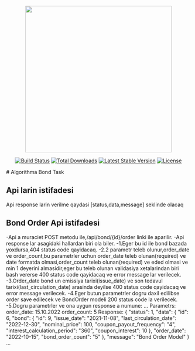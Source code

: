 <p align="center"><a href="https://laravel.com" target="_blank"><img src="https://raw.githubusercontent.com/laravel/art/master/logo-lockup/5%20SVG/2%20CMYK/1%20Full%20Color/laravel-logolockup-cmyk-red.svg" width="400"></a></p>

<p align="center">
<a href="https://travis-ci.org/laravel/framework"><img src="https://travis-ci.org/laravel/framework.svg" alt="Build Status"></a>
<a href="https://packagist.org/packages/laravel/framework"><img src="https://poser.pugx.org/laravel/framework/d/total.svg" alt="Total Downloads"></a>
<a href="https://packagist.org/packages/laravel/framework"><img src="https://poser.pugx.org/laravel/framework/v/stable.svg" alt="Latest Stable Version"></a>
<a href="https://packagist.org/packages/laravel/framework"><img src="https://poser.pugx.org/laravel/framework/license.svg" alt="License"></a>
</p>
# Algorithma Bond Task


## Api larin istifadesi

Api response larin verilme qaydasi [status,data,message] seklinde olacaq



## Bond Order Api istifadesi

-Api a muraciet POST metodu ile,/api/bond/{id}/order linki ile aparilir.
-Api response lar asagidaki hallardan biri ola biler.
-1.Eger bu id ile bond bazada yoxdursa,404 status code qayidacaq.
-2.2 parametr teleb olunur,order_date ve order_count,bu parametrler uchun order_date teleb olunan(required) ve date formatda olmasi,order_count teleb olunan(required) ve eded olmasi ve min 1 deyerini almasidir,eger bu teleb olunan validasiya xetalarindan biri bash vererse 400 status code qayidacaq ve error message lar verilecek.
-3.Order_date bond un emissiya tarixi(issue_date) ve son tedavul tarixi(last_circulation_date) arasinda deyilse 400 status code qayidacaq ve error message verilecek.
-4.Eger butun parametrler dogru daxil edilibse order save edilecek ve BondOrder modeli 200 status code la verilecek.
-5.Dogru parametrler ve ona uygun response a numune:
...
Parametrs:
  order_date: 15.10.2022
  order_count: 5
Response:
{
    "status": 1,
    "data": {
        "id": 6,
        "bond": {
            "id": 9,
            "issue_date": "2021-11-08",
            "last_circulation_date": "2022-12-30",
            "nominal_price": 100,
            "coupon_payout_frequency": "4",
            "interest_calculation_period": "360",
            "coupon_interest": 10
        },
        "order_date": "2022-10-15",
        "bond_order_count": "5"
    },
    "message": "Bond Order Model"
}
...